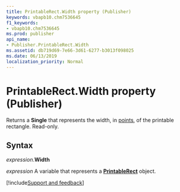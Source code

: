 ```yaml
---
title: PrintableRect.Width property (Publisher)
keywords: vbapb10.chm7536645
f1_keywords:
- vbapb10.chm7536645
ms.prod: publisher
api_name:
- Publisher.PrintableRect.Width
ms.assetid: db719d69-7e66-3d61-6277-b3013f098025
ms.date: 06/13/2019
localization_priority: Normal
---
```



# PrintableRect.Width property (Publisher)

Returns a **Single** that represents the width, in [points](../language/glossary/vbe-glossary.md#point), of the printable rectangle. Read-only.


## Syntax

_expression_.**Width**

_expression_ A variable that represents a **[PrintableRect](Publisher.PrintableRect.md)** object.


[!include[Support and feedback](~/includes/feedback-boilerplate.md)]